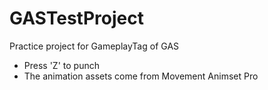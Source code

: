 # GASTestProject
Practice project for GameplayTag of GAS
 * Press 'Z' to punch
 * The animation assets come from Movement Animset Pro
